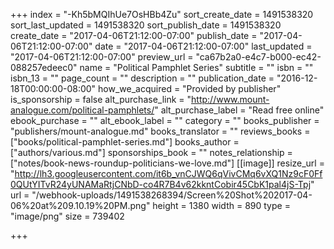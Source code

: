 +++
index = "-Kh5bMQIhUe7OsHBb4Zu"
sort_create_date = 1491538320
sort_last_updated = 1491538320
sort_publish_date = 1491538320
create_date = "2017-04-06T21:12:00-07:00"
publish_date = "2017-04-06T21:12:00-07:00"
date = "2017-04-06T21:12:00-07:00"
last_updated = "2017-04-06T21:12:00-07:00"
preview_url = "ca67b2a0-e4c7-b000-ec42-088257edeec0"
name = "Political Pamphlet Series"
subtitle = ""
isbn = ""
isbn_13 = ""
page_count = ""
description = ""
publication_date = "2016-12-18T00:00:00-08:00"
how_we_acquired = "Provided by publisher"
is_sponsorship = false
alt_purchase_link = "http://www.mount-analogue.com/political-pamphlets/"
alt_purchase_label = "Read free online"
ebook_purchase = ""
alt_ebook_label = ""
category = ""
books_publisher = "publishers/mount-analogue.md"
books_translator = ""
reviews_books = ["books/political-pamphlet-series.md"]
books_author = ["authors/various.md"]
sponsorships_book = ""
notes_relationship = ["notes/book-news-roundup-politicians-we-love.md"]
[[image]]
resize_url = "http://lh3.googleusercontent.com/it6b_vnCJWQ6qVivCMq6vXQ1Nz9cF0Ff0QUtYITvR24yUNAMaRtjCNbD-co4R7B4v62kkntCobir45CbK1pal4jS-Tpj"
url = "/webhook-uploads/1491538268394/Screen%20Shot%202017-04-06%20at%209.10.19%20PM.png"
height = 1380
width = 890
type = "image/png"
size = 739402

+++
